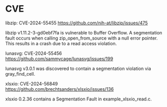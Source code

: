 # CVE
libzip: CVE-2024-55455
https://github.com/nih-at/libzip/issues/475

libzip v1.11.2-3-gd0ebf7fa is vulnerable to Buffer Overflow. A segmentation fault occurs when calling zip_open_from_source with a null error pointer. This results in a crash due to a read access violation.

lunasvg: CVE-2024-55456
https://github.com/sammycage/lunasvg/issues/199

lunasvg v3.0.1 was discovered to contain a segmentation violation via gray_find_cell.

xlsxio: CVE-2024-56849
https://github.com/brechtsanders/xlsxio/issues/136

xlsxio 0.2.36 contains a Segmentation Fault in example_xlsxio_read.c.